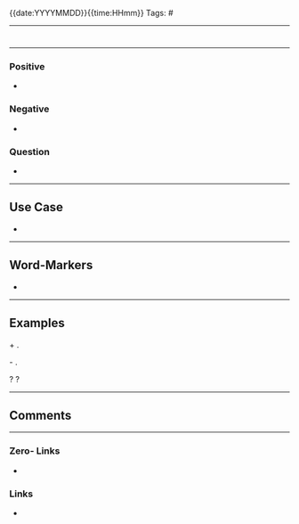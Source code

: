 {{date:YYYYMMDD}}{{time:HHmm}}
Tags: #

---
# 
---
### Positive
- 
### Negative
- 

### Question
- 
---
## Use Case
- 

---

## Word-Markers
- 

---
## Examples
\+ .

\- .

\? ?

---
## Comments

---
### Zero- Links
- 

### Links
-